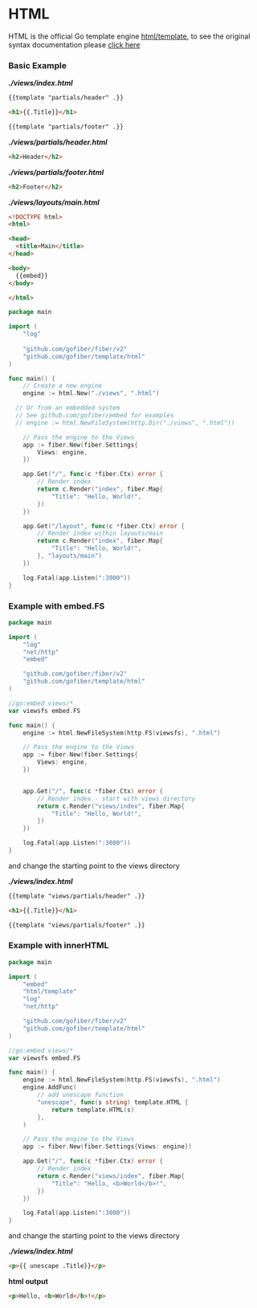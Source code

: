# HTML

HTML is the official Go template engine [html/template](https://golang.org/pkg/html/template/), to see the original syntax documentation please [click here](TEMPLATES_CHEATCHEET.md)

### Basic Example

_**./views/index.html**_
```html
{{template "partials/header" .}}

<h1>{{.Title}}</h1>

{{template "partials/footer" .}}
```
_**./views/partials/header.html**_
```html
<h2>Header</h2>
```
_**./views/partials/footer.html**_
```html
<h2>Footer</h2>
```
_**./views/layouts/main.html**_
```html
<!DOCTYPE html>
<html>

<head>
  <title>Main</title>
</head>

<body>
  {{embed}}
</body>

</html>
```

```go
package main

import (
	"log"
	
	"github.com/gofiber/fiber/v2"
	"github.com/gofiber/template/html"
)

func main() {
	// Create a new engine
	engine := html.New("./views", ".html")

  // Or from an embedded system
  // See github.com/gofiber/embed for examples
  // engine := html.NewFileSystem(http.Dir("./views", ".html"))

	// Pass the engine to the Views
	app := fiber.New(fiber.Settings{
		Views: engine,
	})

	app.Get("/", func(c *fiber.Ctx) error {
		// Render index
		return c.Render("index", fiber.Map{
			"Title": "Hello, World!",
		})
	})

	app.Get("/layout", func(c *fiber.Ctx) error {
		// Render index within layouts/main
		return c.Render("index", fiber.Map{
			"Title": "Hello, World!",
		}, "layouts/main")
	})

	log.Fatal(app.Listen(":3000"))
}

```

### Example with embed.FS

```go
package main

import (
    "log"
    "net/http"
    "embed"

    "github.com/gofiber/fiber/v2"
    "github.com/gofiber/template/html"
)

//go:embed views/*
var viewsfs embed.FS

func main() {
    engine := html.NewFileSystem(http.FS(viewsfs), ".html")

    // Pass the engine to the Views
    app := fiber.New(fiber.Settings{
        Views: engine,
    })


    app.Get("/", func(c *fiber.Ctx) error {
        // Render index - start with views directory
        return c.Render("views/index", fiber.Map{
            "Title": "Hello, World!",
        })
    })

    log.Fatal(app.Listen(":3000"))
}
```

and change the starting point to the views directory

_**./views/index.html**_
```html
{{template "views/partials/header" .}}

<h1>{{.Title}}</h1>

{{template "views/partials/footer" .}}
```

### Example with innerHTML

```go
package main

import (
    "embed"
    "html/template"
    "log"
    "net/http"

    "github.com/gofiber/fiber/v2"
    "github.com/gofiber/template/html"
)

//go:embed views/*
var viewsfs embed.FS

func main() {
    engine := html.NewFileSystem(http.FS(viewsfs), ".html")
    engine.AddFunc(
        // add unescape function
        "unescape", func(s string) template.HTML {
            return template.HTML(s)
        },
    )

    // Pass the engine to the Views
    app := fiber.New(fiber.Settings{Views: engine})

    app.Get("/", func(c *fiber.Ctx) error {
        // Render index
        return c.Render("views/index", fiber.Map{
            "Title": "Hello, <b>World</b>!",
        })
    })

    log.Fatal(app.Listen(":3000"))
}
```

and change the starting point to the views directory

_**./views/index.html**_
```html
<p>{{ unescape .Title}}</p>
```
**html output**
```html
<p>Hello, <b>World</b>!</p>
```

